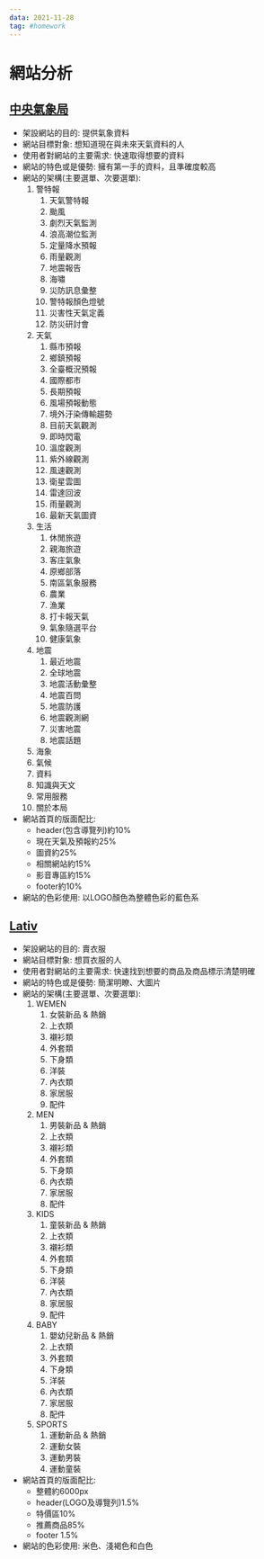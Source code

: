 ```yaml
---
data: 2021-11-28
tag: #homework
---
```

# 網站分析
## [中央氣象局](https://www.cwb.gov.tw/V8/C/)
- 架設網站的目的: 提供氣象資料
- 網站目標對象: 想知道現在與未來天氣資料的人
- 使用者對網站的主要需求: 快速取得想要的資料
- 網站的特色或是優勢: 擁有第一手的資料，且準確度較高
- 網站的架構(主要選單、次要選單): 
  1. 警特報
     1. 天氣警特報
     2. 颱風
     3. 劇烈天氣監測
     4. 浪高潮位監測
     5. 定量降水預報
     6. 雨量觀測
     7. 地震報告
     8. 海嘯
     9. 災防訊息彙整
     10. 警特報顏色燈號
     11. 災害性天氣定義
     12. 防災研討會
  2. 天氣
     1. 縣市預報
     2. 鄉鎮預報
     3. 全臺概況預報
     4. 國際都市
     5. 長期預報
     6. 風場預報動態
     7. 境外汙染傳輸趨勢
     8. 目前天氣觀測
     9. 即時閃電
     10. 溫度觀測
     11. 紫外線觀測
     12. 風速觀測
     13. 衛星雲圖
     14. 雷達回波
     15. 雨量觀測
     16. 最新天氣圖資
  3. 生活
     1. 休閒旅遊
     2. 親海旅遊
     3. 客庄氣象
     4. 原鄉部落
     5. 南區氣象服務
     6. 農業
     7. 漁業
     8. 打卡報天氣
     9. 氣象隨選平台
     10. 健康氣象
  4. 地震
     1. 最近地震
     2. 全球地震
     3. 地震活動彙整
     4. 地震百問
     5. 地震防護
     6. 地震觀測網
     7. 災害地震
     8. 地震話題
  5. 海象
  6. 氣候
  7. 資料
  8. 知識與天文
  9. 常用服務
  10. 關於本局
- 網站首頁的版面配比:
  - header(包含導覽列)約10% 
  - 現在天氣及預報約25%
  - 圖資約25%
  - 相關網站約15%
  - 影音專區約15%
  - footer約10%
- 網站的色彩使用: 以LOGO顏色為整體色彩的藍色系

## [Lativ](https://www.lativ.com.tw/)
- 架設網站的目的: 賣衣服
- 網站目標對象: 想買衣服的人
- 使用者對網站的主要需求: 快速找到想要的商品及商品標示清楚明確
- 網站的特色或是優勢: 簡潔明瞭、大圖片
- 網站的架構(主要選單、次要選單):   
   1. WEMEN
      1. 女裝新品 & 熱銷
      2. 上衣類
      3. 襯衫類
      4. 外套類
      5. 下身類
      6. 洋裝
      7. 內衣類
      8. 家居服
      9. 配件
   2. MEN
      1. 男裝新品 & 熱銷
      2. 上衣類
      3. 襯衫類
      4. 外套類
      5. 下身類
      6. 內衣類
      7. 家居服
      8. 配件
   3. KIDS
      1. 童裝新品 & 熱銷
      2. 上衣類
      3. 襯衫類
      4. 外套類
      5. 下身類
      6. 洋裝
      7. 內衣類
      8. 家居服
      9. 配件
   4. BABY
      1. 嬰幼兒新品 & 熱銷
      2. 上衣類      
      3. 外套類
      4. 下身類
      5. 洋裝
      6. 內衣類
      7. 家居服
      8. 配件
   5. SPORTS
      1. 運動新品 & 熱銷
      2. 運動女裝
      3. 運動男裝
      4. 運動童裝
- 網站首頁的版面配比:
  - 整體約6000px
  - header(LOGO及導覽列)1.5%
  - 特價區10% 
  - 推薦商品85%
  - footer 1.5%
- 網站的色彩使用: 米色、淺褐色和白色









